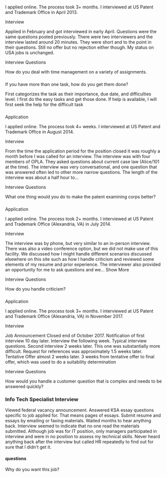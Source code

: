 

###

I applied online. The process took 3+ months. I interviewed at US Patent and Trademark Office in April 2013.

Interview

Applied in February and got interviewed in early April. Questions were the same questions posted previously. There were two interviewers and the interview lasted around 20 minutes. They were short and to the point in their questions. Still no offer but no rejection either though. My status on USA jobs is unchanged.

Interview Questions

How do you deal with time management on a variety of assignments.


###



If you have more than one task, how do you get them done?

First categorizes the task as their importance, due date, and difficulties level. I first do the easy tasks and get those done. If help is available, I will first seek the help for the difficult task


###

Application

I applied online. The process took 4+ weeks. I interviewed at US Patent and Trademark Office in August 2014.

Interview

From the time the application period for the position closed it was roughly a month before I was called for an interview.
The interview was with four members of OPLA. They asked questions about current case law (Alice/101 at the time). The interview was very conversational, and one question that was answered often led to other more narrow questions.
The length of the interview was about a half hour to…


Interview Questions

What one thing would you do to make the patent examining corps better?  

###

Application

I applied online. The process took 2+ months. I interviewed at US Patent and Trademark Office (Alexandria, VA) in July 2014.

Interview

The interview was by phone, but very similar to an in-person interview. There was also a video conference option, but we did not make use of this facility. We discussed how I might handle different scenarios discussed elsewhere on this site such as how I handle criticism and reviewed some elements of my resume and prior experience. The interviewer also provided an opportunity for me to ask questions and we…
Show More

Interview Questions

How do you handle criticism?  

###
Application

I applied online. The process took 3+ months. I interviewed at US Patent and Trademark Office (Alexandria, VA) in November 2017.

Interview

Job Announcement Closed end of October 2017. Notification of first interview 10 day later. Interview the following week. Typical interview questions. Second interview 2 weeks later. This one was substantially more difficult. Request for references was approximately 1.5 weeks later. Tentative Offer almost 2 weeks later. 3 weeks from tentative offer to final offer, which was used to do a suitability determination

Interview Questions

How would you handle a customer question that is complex and needs to be answered quickly?  




### Info Tech Specialist Interview

Viewed federal vacancy announcement.
Answered KSA essay questions specific to job applied for.
That means pages of essays.
Submit resume and essays by emailing or faxing materials.
Waited months to hear anything back.
Interview seemed to indicate that no one read the materials submitted.
Although job was for IT position, only managers participated in interview and were in no position to assess my technical skills.
Never heard anything back after the interview but called HR repeatedly to find out for sure that I didn't get it.

#### questions

Why do you want this job?  
